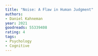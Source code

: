 ```yaml
---
title: "Noise: A Flaw in Human Judgment"
authors:
- Daniel Kahneman
year: 2021
goodreads: 55339408
rating: 4
tags:
- Psychology
- Cognitive
---
```

